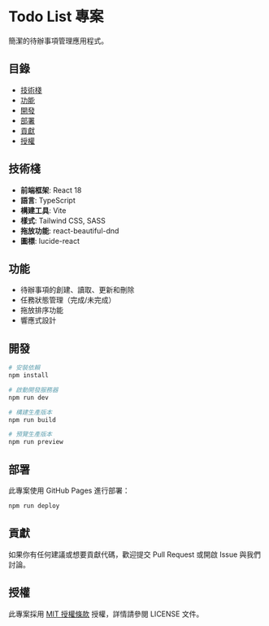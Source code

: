 # Todo List 專案

簡潔的待辦事項管理應用程式。

## 目錄
- [技術棧](#技術棧)
- [功能](#功能)
- [開發](#開發)
- [部署](#部署)
- [貢獻](#貢獻)
- [授權](#授權)

## 技術棧

- **前端框架**: React 18
- **語言**: TypeScript
- **構建工具**: Vite
- **樣式**: Tailwind CSS, SASS
- **拖放功能**: react-beautiful-dnd
- **圖標**: lucide-react

## 功能

- 待辦事項的創建、讀取、更新和刪除
- 任務狀態管理（完成/未完成）
- 拖放排序功能
- 響應式設計

## 開發

```bash
# 安裝依賴
npm install

# 啟動開發服務器
npm run dev

# 構建生產版本
npm run build

# 預覽生產版本
npm run preview
```

## 部署

此專案使用 GitHub Pages 進行部署：

```bash
npm run deploy
```

## 貢獻
如果你有任何建議或想要貢獻代碼，歡迎提交 Pull Request 或開啟 Issue 與我們討論。

## 授權
此專案採用 [MIT 授權條款](LICENSE) 授權，詳情請參閱 LICENSE 文件。
